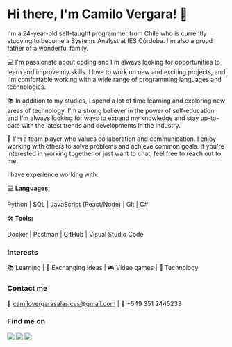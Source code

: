 # Hi there, I'm Camilo Vergara! 👋

I'm a 24-year-old self-taught programmer from Chile who is currently studying to become a Systems Analyst at IES Córdoba. I'm also a proud father of a wonderful family.

💻 I'm passionate about coding and I'm always looking for opportunities to learn and improve my skills. I love to work on new and exciting projects, and I'm comfortable working with a wide range of programming languages and technologies.

📚 In addition to my studies, I spend a lot of time learning and exploring new areas of technology. I'm a strong believer in the power of self-education and I'm always looking for ways to expand my knowledge and stay up-to-date with the latest trends and developments in the industry.

🤝 I'm a team player who values collaboration and communication. I enjoy working with others to solve problems and achieve common goals. If you're interested in working together or just want to chat, feel free to reach out to me. 

I have experience working with:

💻 **Languages:** 

Python | SQL | JavaScript (React/Node) | Git | C#

🛠️ **Tools:** 

Docker | Postman | GitHub | Visual Studio Code

### Interests

📚 Learning | 💬 Exchanging ideas | 🎮 Video games | 🚀 Technology

### Contact me

📧 camilovergarasalas.cvs@gmail.com | 📱 +549 351 2445233

### Find me on

[![](https://img.shields.io/badge/LinkedIn-Camilo%20Vergara-blue?style=flat-square&logo=linkedin&labelColor=blue&link=https://www.linkedin.com/in/camilo-vs/)](https://www.linkedin.com/in/camilo-vs/)
[![](https://img.shields.io/badge/Twitter-MrChrov-blue?style=flat-square&logo=twitter&labelColor=blue&link=https://twitter.com/MrChrov)](https://twitter.com/MrChrov)
[![](https://img.shields.io/badge/Instagram-camilo__evs-blue?style=flat-square&logo=instagram&labelColor=blue&link=https://www.instagram.com/camilo_evs/)](https://www.instagram.com/camilo_evs/)
